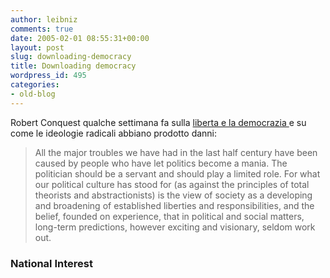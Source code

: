 ```yaml
---
author: leibniz
comments: true
date: 2005-02-01 08:55:31+00:00
layout: post
slug: downloading-democracy
title: Downloading democracy
wordpress_id: 495
categories:
- old-blog
---
```


Robert Conquest qualche settimana fa sulla [liberta e la democrazia ](http://www.nationalinterest.org/ME2/dirmod.asp?sid=&nm=&type=Publishing&mod=Publications::Article&mid=1ABA92EFCD8348688A4EBEB3D69D33EF&tier=4&id=235512C943E7401BA568C1A1CD5F24ED)e su come le ideologie radicali abbiano prodotto danni:




> 

> 
> All the major troubles we have had in the last half century have
been caused by people who have let politics become a mania. The
politician should be a servant and should play a limited role. For what
our political culture has stood for (as against the principles of total
theorists and abstractionists) is the view of society as a developing
and broadening of established liberties and responsibilities, and the
belief, founded on experience, that in political and social matters,
long-term predictions, however exciting and visionary, seldom work out.





### National Interest
